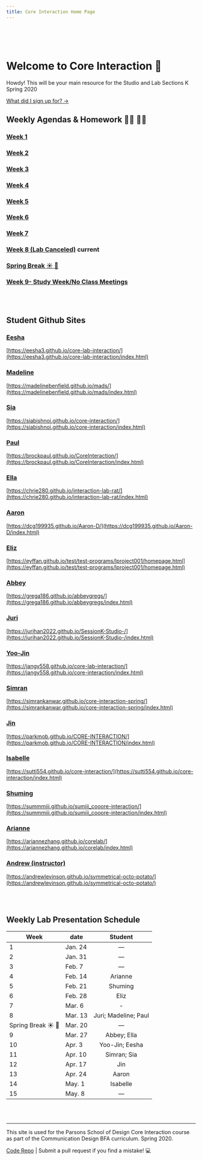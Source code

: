 ```yaml
---
title: Core Interaction Home Page
---
```


<br><br><br>

# Welcome to Core Interaction :wave:

Howdy! This will be your main resource for the Studio and Lab Sections K Spring 2020

[What did I sign up for? →](./info/)

## Weekly Agendas & Homework :woman_technologist: :man_technologist:

### [Week 1](./agendas/week-1)

### [Week 2](./agendas/week-2)

### [Week 3](./agendas/week-3)

### [Week 4](./agendas/week-4)

### [Week 5](./agendas/week-5)

### [Week 6](./agendas/week-6)

### [Week 7](./agendas/week-7)

### [Week 8 (Lab Canceled)](./agendas/week-8) <span class="current">current</span>

### [Spring Break :sunny: :palm_tree:](-disabled)

### [Week 9- Study Week/No Class Meetings](-disabled)

<!--
### [Week 9](./agendas/week-9-disabled)

### [Week 10](./agendas/week-10-disabled)

### [Week 11](./agendas/week-11-disabled)

### [Week 12](./agendas/week-12-disabled)

### [Week 13](./agendas/week-13-disabled)

### [Week 14](./agendas/week-14-disabled)

### [Week 15](./agendas/week-15-disabled) -->

<!-- ::: tip Pro Tip
These will unlock at the beginning of each week. You should make a habbit of reviewing the upcoming week's agenda in advance.
::: -->

<br><br>

## Student Github Sites

### [Eesha](https://github.com/eesha3/core-lab-interaction)

[https://eesha3.github.io/core-lab-interaction/](https://eesha3.github.io/core-lab-interaction/index.html)

### [Madeline](https://github.com/madelinebenfield/mads)

[https://madelinebenfield.github.io/mads/](https://madelinebenfield.github.io/mads/index.html)

### [Sia](https://github.com/siabishnoi/core-interaction)

[https://siabishnoi.github.io/core-interaction/](https://siabishnoi.github.io/core-interaction/index.html)

### [Paul](https://github.com/brockpaul/CoreInteraction)

[https://brockpaul.github.io/CoreInteraction/](https://brockpaul.github.io/CoreInteraction/index.html)

### [Ella](https://github.com/chrie280/interaction-lab-rat)

[https://chrie280.github.io/interaction-lab-rat/](https://chrie280.github.io/interaction-lab-rat/index.html)

### [Aaron](https://github.com/dcg199935/Aaron-D)

[https://dcg199935.github.io/Aaron-D/](https://dcg199935.github.io/Aaron-D/index.html)

### [Eliz](https://github.com/eyffan/test)

[https://eyffan.github.io/test/test-programs/lproject001/homepage.html](https://eyffan.github.io/test/test-programs/lproject001/homepage.html)

### [Abbey](https://github.com/grega186/abbeygregs)

[https://grega186.github.io/abbeygregs/](https://grega186.github.io/abbeygregs/index.html)

### [Juri](https://github.com/JuriHan2022/SessionK-Studio-)

[https://jurihan2022.github.io/SessionK-Studio-/](https://jurihan2022.github.io/SessionK-Studio-/index.html)

### [Yoo-Jin](https://github.com/jangy558/core-interaction)

[https://jangy558.github.io/core-lab-interaction/](https://jangy558.github.io/core-interaction/index.html)

### [Simran](https://github.com/simrankanwar/core-interaction-spring)

[https://simrankanwar.github.io/core-interaction-spring/](https://simrankanwar.github.io/core-interaction-spring/index.html)

### [Jin](https://github.com/ParkMob/CORE-INTERACTION)

[https://parkmob.github.io/CORE-INTERACTION/](https://parkmob.github.io/CORE-INTERACTION/index.html)

### [Isabelle](https://github.com/sutti554/core-interaction)

[https://sutti554.github.io/core-interaction/](https://sutti554.github.io/core-interaction/index.html)

### [Shuming](https://github.com/Summmiii/sumiii_cooore-interaction)

[https://summmiii.github.io/sumiii_cooore-interaction/](https://summmiii.github.io/sumiii_cooore-interaction/index.html)

### [Arianne](https://github.com/ariannezhang/corelab)

[https://ariannezhang.github.io/corelab/](https://ariannezhang.github.io/corelab/index.html)

### [Andrew (instructor)](https://github.com/AndrewLevinson/symmetrical-octo-potato)

[https://andrewlevinson.github.io/symmetrical-octo-potato/](https://andrewlevinson.github.io/symmetrical-octo-potato/)

<br><br>

## Weekly Lab Presentation Schedule

| Week                             | date    |       Student        |
| -------------------------------- | ------- | :------------------: |
| 1                                | Jan. 24 |          —           |
| 2                                | Jan. 31 |          —           |
| 3                                | Feb. 7  |          —           |
| 4                                | Feb. 14 |       Arianne        |
| 5                                | Feb. 21 |       Shuming        |
| 6                                | Feb. 28 |         Eliz         |
| 7                                | Mar. 6  |          -           |
| 8                                | Mar. 13 | Juri; Madeline; Paul |
| Spring Break :sunny: :palm_tree: | Mar. 20 |          —           |
| 9                                | Mar. 27 |     Abbey; Ella      |
| 10                               | Apr. 3  |    Yoo-Jin; Eesha    |
| 11                               | Apr. 10 |     Simran; Sia      |
| 12                               | Apr. 17 |         Jin          |
| 13                               | Apr. 24 |        Aaron         |
| 14                               | May. 1  |       Isabelle       |
| 15                               | May. 8  |          —           |

<br><br>

---

This site is used for the Parsons School of Design Core Interaction course as part of the Communication Design BFA curriculum. Spring 2020.

[Code Repo](https://github.com/AndrewLevinson/core-interaction-spring-2020) | Submit a pull request if you find a mistake! :computer:

